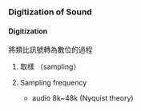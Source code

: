 ### Digitization of Sound

#### Digitization

將類比訊號轉為數位的過程

1. 取樣 （sampling）

2. Sampling frequency

   * audio 8k~48k \(Nyquist theory\)




